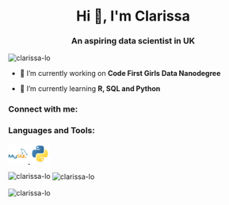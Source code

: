<h1 align="center">Hi 👋, I'm Clarissa</h1>
<h3 align="center">An aspiring data scientist in UK</h3>

<p align="left"> <img src="https://komarev.com/ghpvc/?username=clarissa-lo&label=Profile%20views&color=0e75b6&style=flat" alt="clarissa-lo" /> </p>

- 🔭 I’m currently working on **Code First Girls Data Nanodegree**

- 🌱 I’m currently learning **R, SQL and Python**

<h3 align="left">Connect with me:</h3>
<p align="left">
</p>

<h3 align="left">Languages and Tools:</h3>
<p align="left"> <a href="https://www.mysql.com/" target="_blank" rel="noreferrer"> <img src="https://raw.githubusercontent.com/devicons/devicon/master/icons/mysql/mysql-original-wordmark.svg" alt="mysql" width="40" height="40"/> </a> <a href="https://www.python.org" target="_blank" rel="noreferrer"> <img src="https://raw.githubusercontent.com/devicons/devicon/master/icons/python/python-original.svg" alt="python" width="40" height="40"/> </a> </p>

<p><img align="left" src="https://github-readme-stats.vercel.app/api/top-langs?username=clarissa-lo&show_icons=true&locale=en&layout=compact" alt="clarissa-lo" /></p>

<p>&nbsp;<img align="center" src="https://github-readme-stats.vercel.app/api?username=clarissa-lo&show_icons=true&locale=en" alt="clarissa-lo" /></p>

<p><img align="center" src="https://github-readme-streak-stats.herokuapp.com/?user=clarissa-lo&" alt="clarissa-lo" /></p>
